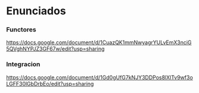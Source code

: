 # Enunciados

### Functores
https://docs.google.com/document/d/1CuazQK1mmNwyagrYULvEmX3nciG5QVghNYPJZ3GF67w/edit?usp=sharing

### Integracion
https://docs.google.com/document/d/1Gd0gUfG7kNJY3DDPos8lXlTv9wf3oLGFF30lGbDrbEo/edit?usp=sharing
